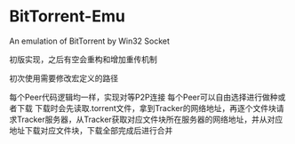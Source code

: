 # BitTorrent-Emu
An emulation of BitTorrent by Win32 Socket

初版实现，之后有空会重构和增加重传机制

初次使用需要修改宏定义的路径

每个Peer代码逻辑均一样，实现对等P2P连接
每个Peer可以自由选择进行做种或者下载
下载时会先读取.torrent文件，拿到Tracker的网络地址，再逐个文件块请求Tracker服务器，从Tracker获取对应文件块所在服务器的网络地址，并从对应地址下载对应文件块，下载全部完成后进行合并
